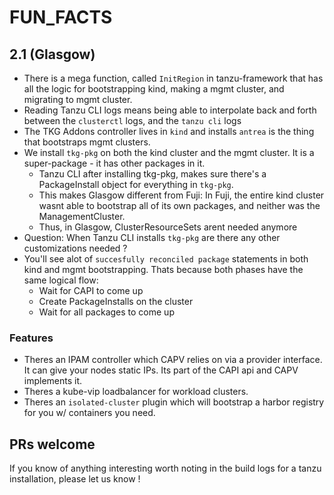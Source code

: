 # FUN_FACTS

## 2.1 (Glasgow)


- There is a mega function, called `InitRegion` in tanzu-framework that has all the logic for bootstrapping kind, making a mgmt cluster, and migrating to mgmt cluster.
- Reading Tanzu CLI logs means being able to interpolate back and forth between the `clusterctl` logs, and the `tanzu cli` logs
- The TKG Addons controller lives in `kind` and installs `antrea` is the thing that bootstraps mgmt clusters.
- We install `tkg-pkg` on both the kind cluster and the mgmt cluster.  It is a super-package - it has other packages in it.
	- Tanzu CLI after installing tkg-pkg, makes sure there's a PackageInstall object for everything in `tkg-pkg`.
	- This makes Glasgow different from Fuji: In Fuji, the entire kind cluster wasnt able to bootstrap all of its own packages, and neither was the ManagementCluster.
	- Thus, in Glasgow, ClusterResourceSets arent needed anymore
- Question: When Tanzu CLI installs `tkg-pkg` are there any other customizations needed ? 
- You'll see alot of `succesfully reconciled package` statements in both kind and mgmt bootstrapping.  Thats because both phases have the same logical flow:
	- Wait for CAPI to come up
	- Create PackageInstalls on the cluster
	- Wait for all packages to come up

### Features

- Theres an IPAM controller which CAPV relies on via a provider interface.  It can give your nodes static IPs.  Its part of the CAPI api and CAPV implements it.
- Theres a kube-vip loadbalancer for workload clusters.
- Theres an `isolated-cluster` plugin which will bootstrap a harbor registry for you w/ containers you need.


## PRs welcome

If you know of anything interesting worth noting in the build logs for a tanzu installation, please let us know !
